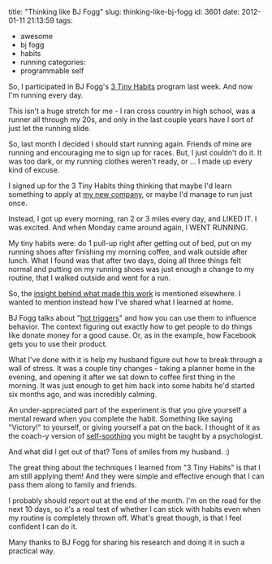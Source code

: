 title: "Thinking like BJ Fogg"
slug: thinking-like-bj-fogg
id: 3601
date: 2012-01-11 21:13:59
tags: 
- awesome
- bj fogg
- habits
- running
categories: 
- programmable self

So, I participated in BJ Fogg's [3 Tiny Habits](http://tinyhabits.com/) program last week. And now I'm running every day. 

This isn't a huge stretch for me - I ran cross country in high school, was a runner all through my 20s, and only in the last couple years have I sort of just let the running slide. 

So, last month I decided I should start running again. Friends of mine are running and encouraging me to sign up for races. But, I just couldn't do it. It was too dark, or my running clothes weren't ready, or ... I made up every kind of excuse. 
<!--more-->
I signed up for the 3 Tiny Habits thing thinking that maybe I'd learn something to apply at [my new company](http://primeradiant.com), or maybe I'd manage to run just once. 

Instead, I got up every morning, ran 2 or 3 miles every day, and LIKED IT. I was excited. And when Monday came around again, I WENT RUNNING. 

My tiny habits were: do 1 pull-up right after getting out of bed, put on my running shoes after finishing my morning coffee, and walk outside after lunch. What I found was that after two days, doing all three things felt normal and putting on my running shoes was just enough a change to my routine, that I walked outside and went for a run. 

So, the [insight behind what made this work](http://bryce.vc/post/15571171806/big-change-from-tiny-habits) is mentioned elsewhere. I wanted to mention instead how I've shared what I learned at home. 

BJ Fogg talks about "[hot triggers](http://behaviormodel.org/triggers.html)" and how you can use them to influence behavior. The context figuring out exactly how to get people to do things like donate money for a good cause. Or, as in the example, how Facebook gets you to use their product.

What I've done with it is help my husband figure out how to break through a wall of stress. It was a couple tiny changes - taking a planner home in the evening, and opening it after we sat down to coffee first thing in the morning. It was just enough to get him back into some habits he'd started six months ago, and was incredibly calming. 

An under-appreciated part of the experiment is that you give yourself a mental reward when you complete the habit. Something like saying "Victory!" to yourself, or giving yourself a pat on the back. I thought of it as the coach-y version of [self-soothing](http://en.wikipedia.org/wiki/Emotional_self-regulation) you might be taught by a psychologist.

And what did I get out of that? Tons of smiles from my husband. :)

The great thing about the techniques I learned from "3 Tiny Habits" is that I am still applying them! And they were simple and effective enough that I can pass them along to family and friends.

I probably should report out at the end of the month. I'm on the road for the next 10 days, so it's a real test of whether I can stick with habits even when my routine is completely thrown off. What's great though, is that I feel confident I can do it. 

Many thanks to BJ Fogg for sharing his research and doing it in such a practical way. 
